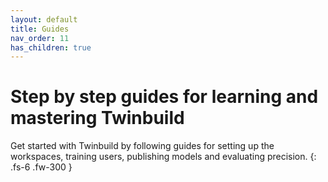 ```yaml
---
layout: default
title: Guides
nav_order: 11
has_children: true
---
```


# Step by step guides for learning and mastering Twinbuild

Get started with Twinbuild by following guides for setting up the workspaces, training users, publishing models and evaluating precision.
{: .fs-6 .fw-300 }
